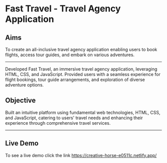# Fast Travel - Travel Agency Application

## Aims

To create an all-inclusive travel agency application enabling users to book flights, access tour guides, and embark on various adventures.

---
Developed Fast Travel, an immersive travel agency application, leveraging HTML, CSS, and JavaScript.
Provided users with a seamless experience for flight bookings, tour guide arrangements, and exploration of diverse adventure options.

## Objective

Built an intuitive platform using fundamental web technologies, HTML, CSS, and JavaScript, catering to users' travel needs and enhancing their experience through comprehensive travel services.

---
## Live Demo

To see a live demo click the link <https://creative-horse-e0511c.netlify.app/>
